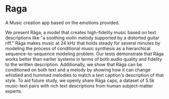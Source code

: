# Raga
A Music creation app based on the emotions provided.

We present Rāga, a model that creates high-fidelity music based on text descriptions like "a soothing violin melody supported by a distorted guitar riff." Rāga makes music at 24 kHz that holds steady for several minutes by modeling the process of conditional music synthesis as a hierarchical sequence-to-sequence modeling problem. Our tests demonstrate that Rāga works better than earlier systems in terms of both audio quality and fidelity to the written description. Additionally, we show that Rāga can be conditioned on both text and a melody by showing how it can change whistled and hummed melodies to match a text caption's description of that style. To aid future study, we openly share Rāga caps, a dataset of 5.5k music-text pairs with rich text descriptions from human subject-matter experts.
